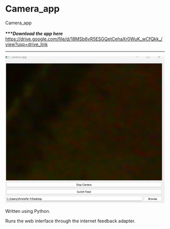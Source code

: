# Camera_app
Camera_app
<br></br><b>**************Download the app here*********** </b>
https://drive.google.com/file/d/18MSb6vR5ESGQetCehaXr0WuK_wCfQkk_/view?usp=drive_link

*****
![Alt text](camera_image/camera_app.png)



Written using Python.

Runs the web interface through the internet feedback adapter.
